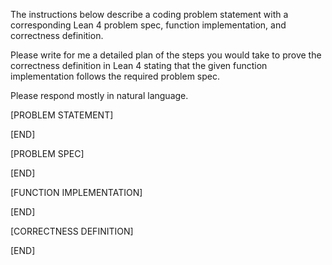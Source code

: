 The instructions below describe a coding problem statement with a corresponding Lean 4 problem spec, function implementation, and correctness definition.

Please write for me a detailed plan of the steps you would take to prove the correctness definition in Lean 4 stating that the given function implementation follows the required problem spec.

Please respond mostly in natural language.

[PROBLEM STATEMENT]

[END]

[PROBLEM SPEC]

[END]

[FUNCTION IMPLEMENTATION]

[END]

[CORRECTNESS DEFINITION]

[END]